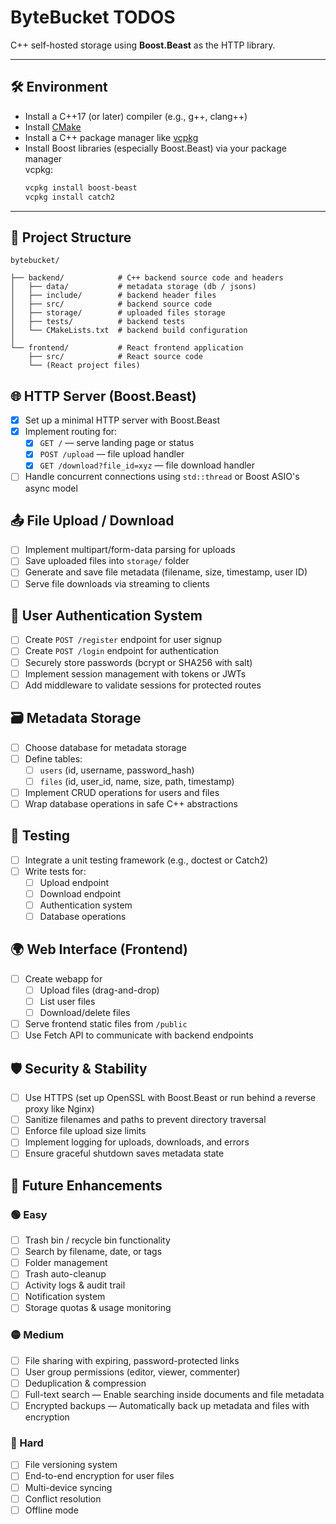 # ByteBucket TODOS

C++ self-hosted storage using **Boost.Beast** as the HTTP library.

---

## 🛠️ Environment

- Install a C++17 (or later) compiler (e.g., g++, clang++)
- Install [CMake](https://cmake.org/)
- Install a C++ package manager like [vcpkg](https://github.com/microsoft/vcpkg)
- Install Boost libraries (especially Boost.Beast) via your package manager  
  vcpkg:
  ```bash
  vcpkg install boost-beast
  vcpkg install catch2
  ```

---

## 📁 Project Structure

```
bytebucket/

├── backend/            # C++ backend source code and headers
│   ├── data/           # metadata storage (db / jsons)
│   ├── include/        # backend header files
│   ├── src/            # backend source code
│   ├── storage/        # uploaded files storage
│   ├── tests/          # backend tests
│   └── CMakeLists.txt  # backend build configuration
│
└── frontend/           # React frontend application
    ├── src/            # React source code
    └── (React project files)

```

## 🌐 HTTP Server (Boost.Beast)

- [x] Set up a minimal HTTP server with Boost.Beast
- [x] Implement routing for:
  - [x] `GET /` — serve landing page or status
  - [x] `POST /upload` — file upload handler
  - [x] `GET /download?file_id=xyz` — file download handler
- [ ] Handle concurrent connections using `std::thread` or Boost ASIO's async model

## 📤 File Upload / Download

- [ ] Implement multipart/form-data parsing for uploads
- [ ] Save uploaded files into `storage/` folder
- [ ] Generate and save file metadata (filename, size, timestamp, user ID)
- [ ] Serve file downloads via streaming to clients

## 🔐 User Authentication System

- [ ] Create `POST /register` endpoint for user signup
- [ ] Create `POST /login` endpoint for authentication
- [ ] Securely store passwords (bcrypt or SHA256 with salt)
- [ ] Implement session management with tokens or JWTs
- [ ] Add middleware to validate sessions for protected routes

## 🗃 Metadata Storage

- [ ] Choose database for metadata storage
- [ ] Define tables:
  - [ ] `users` (id, username, password_hash)
  - [ ] `files` (id, user_id, name, size, path, timestamp)
- [ ] Implement CRUD operations for users and files
- [ ] Wrap database operations in safe C++ abstractions

## 🧪 Testing

- [ ] Integrate a unit testing framework (e.g., doctest or Catch2)
- [ ] Write tests for:
  - [ ] Upload endpoint
  - [ ] Download endpoint
  - [ ] Authentication system
  - [ ] Database operations

## 🌍 Web Interface (Frontend)

- [ ] Create webapp for
  - [ ] Upload files (drag-and-drop)
  - [ ] List user files
  - [ ] Download/delete files
- [ ] Serve frontend static files from `/public`
- [ ] Use Fetch API to communicate with backend endpoints

## 🛡️ Security & Stability

- [ ] Use HTTPS (set up OpenSSL with Boost.Beast or run behind a reverse proxy like Nginx)
- [ ] Sanitize filenames and paths to prevent directory traversal
- [ ] Enforce file upload size limits
- [ ] Implement logging for uploads, downloads, and errors
- [ ] Ensure graceful shutdown saves metadata state

## 🧠 Future Enhancements

### 🟢 Easy

- [ ] Trash bin / recycle bin functionality
- [ ] Search by filename, date, or tags
- [ ] Folder management
- [ ] Trash auto-cleanup
- [ ] Activity logs & audit trail
- [ ] Notification system
- [ ] Storage quotas & usage monitoring

### 🟡 Medium

- [ ] File sharing with expiring, password-protected links
- [ ] User group permissions (editor, viewer, commenter)
- [ ] Deduplication & compression
- [ ] Full-text search — Enable searching inside documents and file metadata
- [ ] Encrypted backups — Automatically back up metadata and files with encryption

### 🔴 Hard

- [ ] File versioning system
- [ ] End-to-end encryption for user files
- [ ] Multi-device syncing
- [ ] Conflict resolution
- [ ] Offline mode
